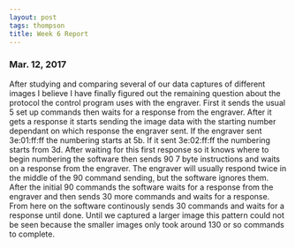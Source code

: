 ```yaml
---
layout: post
tags: thompson
title: Week 6 Report
---
```


### Mar. 12, 2017

After studying and comparing several of our data captures of different images I believe I have finally figured out the remaining question about the protocol the control program uses with the engraver. First it sends the usual 5 set up commands then waits for a response from the engraver. After it gets a response it starts sending the image data with the starting number dependant on which response the engraver sent. If the engraver sent 3e:01:ff:ff the numbering starts at 5b. If it sent 3e:02:ff:ff the numbering starts from 3d. After waiting for this first response so it knows where to begin numbering the software then sends 90 7 byte instructions and waits on a response from the engraver. The engraver will usually respond twice in the middle of the 90 command sending, but the software ignores them. After the initial 90 commands the software waits for a response from the engraver and then sends 30 more commands and waits for a response. From here on the software continously sends 30 commands and waits for a response until done. Until we captured a larger image this pattern could not be seen because the smaller images only took around 130 or so commands to complete.
